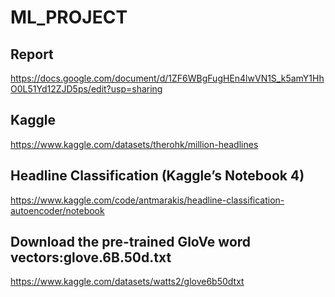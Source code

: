 # ML_PROJECT
## Report
https://docs.google.com/document/d/1ZF6WBgFugHEn4lwVN1S_k5amY1HhO0L51Yd12ZJD5ps/edit?usp=sharing
## Kaggle
https://www.kaggle.com/datasets/therohk/million-headlines
##  Headline Classification (Kaggle’s Notebook 4)
https://www.kaggle.com/code/antmarakis/headline-classification-autoencoder/notebook
##  Download the pre-trained GloVe word vectors:glove.6B.50d.txt
https://www.kaggle.com/datasets/watts2/glove6b50dtxt

